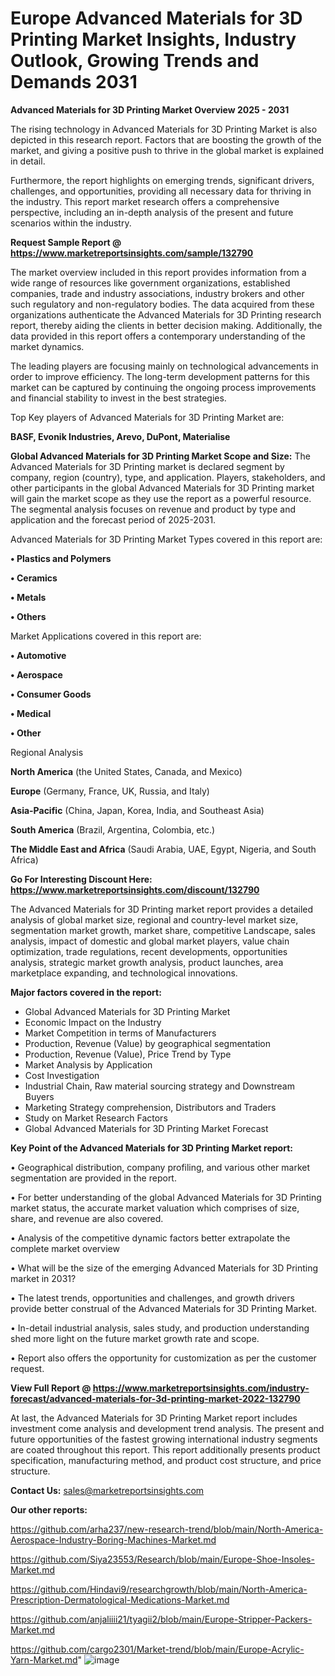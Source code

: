 # Europe Advanced Materials for 3D Printing Market Insights, Industry Outlook, Growing Trends and Demands 2031

<Strong> Advanced Materials for 3D Printing Market Overview 2025 - 2031</strong>

The rising technology in Advanced Materials for 3D Printing Market is also depicted in this research report. Factors that are boosting the growth of the market, and giving a positive push to thrive in the global market is explained in detail.

Furthermore, the report highlights on emerging trends, significant drivers, challenges, and opportunities, providing all necessary data for thriving in the industry. This report market research offers a comprehensive perspective, including an in-depth analysis of the present and future scenarios within the industry.

<strong>Request Sample Report @ <a href=https://www.marketreportsinsights.com/sample/132790>https://www.marketreportsinsights.com/sample/132790</a></strong>

The market overview included in this report provides information from a wide range of resources like government organizations, established companies, trade and industry associations, industry brokers and other such regulatory and non-regulatory bodies. The data acquired from these organizations authenticate the Advanced Materials for 3D Printing research report, thereby aiding the clients in better decision making. Additionally, the data provided in this report offers a contemporary understanding of the market dynamics.

The leading players are focusing mainly on technological advancements in order to improve efficiency. The long-term development patterns for this market can be captured by continuing the ongoing process improvements and financial stability to invest in the best strategies.

Top Key players of Advanced Materials for 3D Printing Market are:

<strong>BASF, Evonik Industries, Arevo, DuPont, Materialise</strong>

<strong><b>Global Advanced Materials for 3D Printing Market Scope and Size:</b></strong>
The Advanced Materials for 3D Printing market is declared segment by company, region (country), type, and application. Players, stakeholders, and other participants in the global Advanced Materials for 3D Printing market will gain the market scope as they use the report as a powerful resource. The segmental analysis focuses on revenue and product by type and application and the forecast period of 2025-2031.

Advanced Materials for 3D Printing Market Types covered in this report are:

<strong>• Plastics and Polymers

• Ceramics

• Metals

• Others</strong>

Market Applications covered in this report are:

<strong>• Automotive

• Aerospace

• Consumer Goods

• Medical

• Other</strong> 

Regional Analysis

<strong>North America</strong> (the United States, Canada, and Mexico)

<strong>Europe</strong> (Germany, France, UK, Russia, and Italy)

<strong>Asia-Pacific</strong> (China, Japan, Korea, India, and Southeast Asia)

<strong>South America</strong> (Brazil, Argentina, Colombia, etc.)

<strong>The Middle East and Africa</strong> (Saudi Arabia, UAE, Egypt, Nigeria, and South Africa)

<strong>Go For Interesting Discount Here: <a href=https://www.marketreportsinsights.com/discount/132790>https://www.marketreportsinsights.com/discount/132790</a></strong>

The Advanced Materials for 3D Printing market report provides a detailed analysis of global market size, regional and country-level market size, segmentation market growth, market share, competitive Landscape, sales analysis, impact of domestic and global market players, value chain optimization, trade regulations, recent developments, opportunities analysis, strategic market growth analysis, product launches, area marketplace expanding, and technological innovations.

<strong><b>Major factors covered in the report:</b></strong>
<ul>
  <li>Global Advanced Materials for 3D Printing Market </li>
  <li>Economic Impact on the Industry</li>
  <li>Market Competition in terms of Manufacturers</li>
  <li>Production, Revenue (Value) by geographical segmentation</li>
  <li>Production, Revenue (Value), Price Trend by Type</li>
  <li>Market Analysis by Application</li>
  <li>Cost Investigation</li>
  <li>Industrial Chain, Raw material sourcing strategy and Downstream Buyers</li>
  <li>Marketing Strategy comprehension, Distributors and Traders</li>
  <li>Study on Market Research Factors</li>
  <li>Global Advanced Materials for 3D Printing Market Forecast</li>
</ul>

<strong><b>Key Point of the Advanced Materials for 3D Printing Market report:</b></strong>

• Geographical distribution, company profiling, and various other market segmentation are provided in the report.

• For better understanding of the global Advanced Materials for 3D Printing market status, the accurate market valuation which comprises of size, share, and revenue are also covered.

• Analysis of the competitive dynamic factors better extrapolate the complete market overview

• What will be the size of the emerging Advanced Materials for 3D Printing market in 2031?

• The latest trends, opportunities and challenges, and growth drivers provide better construal of the Advanced Materials for 3D Printing Market.

• In-detail industrial analysis, sales study, and production understanding shed more light on the future market growth rate and scope.

• Report also offers the opportunity for customization as per the customer request.

<strong><b>View Full Report @ <a href=https://www.marketreportsinsights.com/industry-forecast/advanced-materials-for-3d-printing-market-2022-132790>https://www.marketreportsinsights.com/industry-forecast/advanced-materials-for-3d-printing-market-2022-132790</a></b></strong>


At last, the Advanced Materials for 3D Printing Market report includes investment come analysis and development trend analysis. The present and future opportunities of the fastest growing international industry segments are coated throughout this report. This report additionally presents product specification, manufacturing method, and product cost structure, and price structure.

<strong>Contact Us:</strong>
sales@marketreportsinsights.com

<strong>Our other reports:</strong>

<a href=https://github.com/arha237/new-research-trend/blob/main/North-America-Aerospace-Industry-Boring-Machines-Market.md>https://github.com/arha237/new-research-trend/blob/main/North-America-Aerospace-Industry-Boring-Machines-Market.md</a>

<a href=https://github.com/Siya23553/Research/blob/main/Europe-Shoe-Insoles-Market.md>https://github.com/Siya23553/Research/blob/main/Europe-Shoe-Insoles-Market.md</a>

<a href=https://github.com/Hindavi9/researchgrowth/blob/main/North-America-Prescription-Dermatological-Medications-Market.md>https://github.com/Hindavi9/researchgrowth/blob/main/North-America-Prescription-Dermatological-Medications-Market.md</a>

<a href=https://github.com/anjaliiii21/tyagii2/blob/main/Europe-Stripper-Packers-Market.md>https://github.com/anjaliiii21/tyagii2/blob/main/Europe-Stripper-Packers-Market.md</a>

<a href=https://github.com/cargo2301/Market-trend/blob/main/Europe-Acrylic-Yarn-Market.md>https://github.com/cargo2301/Market-trend/blob/main/Europe-Acrylic-Yarn-Market.md</a>"
![image](https://github.com/user-attachments/assets/62a95be2-bcdf-4a36-bd94-599f670f5e08)
